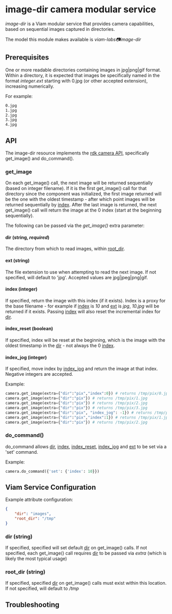 # image-dir camera modular service

*image-dir* is a Viam modular service that provides camera capabilities, based on sequential images captured in directories.

The model this module makes available is *viam-labs:camera:image-dir*

## Prerequisites

One or more readable directories containing images in jpg|png|gif format.
Within a directory, it is expected that images be specifically named in the format *integer*.*ext* starting with 0.jpg (or other accepted extension), increasing numerically.

For example:

```bash
0.jpg
1.jpg
2.jpg
3.jpg
4.jpg
```

## API

The image-dir resource implements the [rdk camera API](https://github.com/rdk/camera-api), specifically get_image() and do_command().

### get_image

On each get_image() call, the next image will be returned sequentially (based on integer filename).
If it is the first get_image() call for that directory since the component was initialized, the first image returned will be the one with the oldest timestamp - after which point images will be returned sequentially by [index](#index-integer).
After the last image is returned, the next get_image() call will return the image at the 0 index (start at the beginning sequentially).

The following can be passed via the *get_image()* extra parameter:

#### dir (string, *required*)

The directory from which to read images, within [root_dir](#root_dir).

#### ext (string)

The file extension to use when attempting to read the next image.
If not specified, will default to 'jpg'.
Accepted values are jpg|jpeg|png|gif.

#### index (integer)

If specified, return the image with this index (if it exists).
Index is a proxy for the base filename - for example if [index](#index-integer) is *10* and [ext](#ext-string) is *jpg*, *10.jpg* will be returned if it exists.
Passing [index](#index-integer) will also reset the incremental index for [dir](#dir-string-required).

#### index_reset (boolean)

If specified, index will be reset at the beginning, which is the image with the oldest timestamp in the [dir](#dir-string-required) - not always the 0 [index](#index-integer).

#### index_jog (integer)

If specified, move index by [index_jog](#index_jog-integer) and return the image at that index.
Negative integers are accepted.

Example:

```python
camera.get_image(extra={"dir":"pix","index":0}) # returns /tmp/pix/0.jpg
camera.get_image(extra={"dir":"pix"}) # returns /tmp/pix/1.jpg
camera.get_image(extra={"dir":"pix"}) # returns /tmp/pix/2.jpg
camera.get_image(extra={"dir":"pix"}) # returns /tmp/pix/3.jpg
camera.get_image(extra={"dir":"pix", "index_jog": -1}) # returns /tmp/pix/2.jpg
camera.get_image(extra={"dir":"pix","index":1}) # returns /tmp/pix/1.jpg
camera.get_image(extra={"dir":"pix"}) # returns /tmp/pix/2.jpg
```

### do_command()

do_command allows [dir](#dir-string), [index](#index-integer), [index_reset](#index_reset-boolean), [index_jog](#index_jog-integer) and [ext](#ext-string) to be set via a 'set' command.

Example:

``` python
camera.do_command({'set': {'index': 10}})
```

## Viam Service Configuration

Example attribute configuration:

```json
{
    "dir": "images",
    "root_dir": "/tmp"
}
```

### dir (string)

If specified, specified will set default [dir](#dir-string-required) on get_image() calls.
If not specified, each get_image() call requires [dir](#dir-string-required) to be passed via *extra* (which is likely the most typical usage)

### root_dir (string)

If specified, specified [dir](#dir-string-required) on get_image() calls must exist within this location.
If not specified, will default to */tmp*

## Troubleshooting

